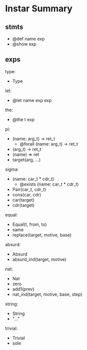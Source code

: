 # Instar Summary

## stmts

- @def name exp
- @show exp

## exps

type:
- Type

let:
- @let name exp exp

the:
- @the t exp

pi:
- (name: arg_t) -> ret_t
  - @forall (name: arg_t) -> ret_t
- (arg_t) -> ret_t
- (name) => ret
- target(arg, ...)

sigma:
- (name: car_t * cdr_t)
  - @exists (name: car_t * cdr_t)
- Pair(car_t, cdr_t)
- cons(car, cdr)
- car(target)
- cdr(target)

equal:
- Equal(t, from, to)
- same
- replace(target, motive, base)

absurd:
- Absurd
- absurd_ind(target, motive)

nat:
- Nat
- zero
- add1(prev)
- nat_ind(target, motive, base, step)

string:
- String
- "..."

trivial:
- Trivial
- sole
